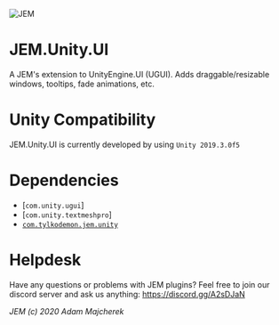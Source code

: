 ![JEM](https://i.imgur.com/mJMUGuL.png)

# JEM.Unity.UI

A JEM's extension to UnityEngine.UI (UGUI). Adds draggable/resizable windows, tooltips, fade animations, etc.

# Unity Compatibility
JEM.Unity.UI is currently developed by using `Unity 2019.3.0f5`

# Dependencies
- [`com.unity.ugui`]
- [`com.unity.textmeshpro`]
- [`com.tylkodemon.jem.unity`](https://github.com/TylkoDemon/JEM.Unity)

# Helpdesk
Have any questions or problems with JEM plugins?
Feel free to join our discord server and ask us anything: https://discord.gg/A2sDJaN

 *JEM (c) 2020 Adam Majcherek*
